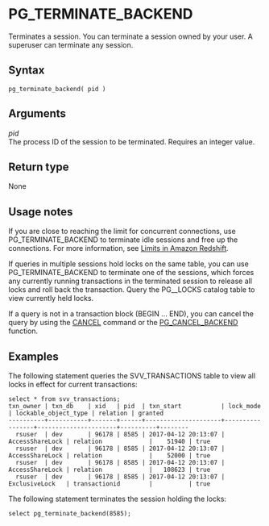 # PG\_TERMINATE\_BACKEND<a name="PG_TERMINATE_BACKEND"></a>

Terminates a session\. You can terminate a session owned by your user\. A superuser can terminate any session\.

## Syntax<a name="PG_TERMINATE_BACKEND-synopsis"></a>

```
pg_terminate_backend( pid )
```

## Arguments<a name="PG_TERMINATE_BACKEND-arguments"></a>

*pid*  
The process ID of the session to be terminated\. Requires an integer value\.

## Return type<a name="PG_TERMINATE_BACKEND-return-type"></a>

None

## Usage notes<a name="PG_TERMINATE_BACKEND-usage-notes"></a>

 If you are close to reaching the limit for concurrent connections, use PG\_TERMINATE\_BACKEND to terminate idle sessions and free up the connections\. For more information, see [Limits in Amazon Redshift](https://docs.aws.amazon.com/redshift/latest/mgmt/amazon-redshift-limits.html)\. 

If queries in multiple sessions hold locks on the same table, you can use PG\_TERMINATE\_BACKEND to terminate one of the sessions, which forces any currently running transactions in the terminated session to release all locks and roll back the transaction\. Query the PG\_\_LOCKS catalog table to view currently held locks\. 

If a query is not in a transaction block \(BEGIN … END\), you can cancel the query by using the [CANCEL](r_CANCEL.md) command or the [PG\_CANCEL\_BACKEND](PG_CANCEL_BACKEND.md) function\. 

## Examples<a name="PG_TERMINATE_BACKEND-example"></a>

The following statement queries the SVV\_TRANSACTIONS table to view all locks in effect for current transactions:

```
select * from svv_transactions;
txn_owner | txn_db    | xid   | pid  | txn_start           | lock_mode       | lockable_object_type | relation | granted
----------+-----------+-------+------+---------------------+-----------------+----------------------+----------+--------
  rsuser  | dev       | 96178 | 8585 | 2017-04-12 20:13:07 | AccessShareLock | relation             |    51940 | true   
  rsuser  | dev       | 96178 | 8585 | 2017-04-12 20:13:07 | AccessShareLock | relation             |    52000 | true   
  rsuser  | dev       | 96178 | 8585 | 2017-04-12 20:13:07 | AccessShareLock | relation             |   108623 | true   
  rsuser  | dev       | 96178 | 8585 | 2017-04-12 20:13:07 | ExclusiveLock   | transactionid        |          | true
```

The following statement terminates the session holding the locks:

```
select pg_terminate_backend(8585); 
```
